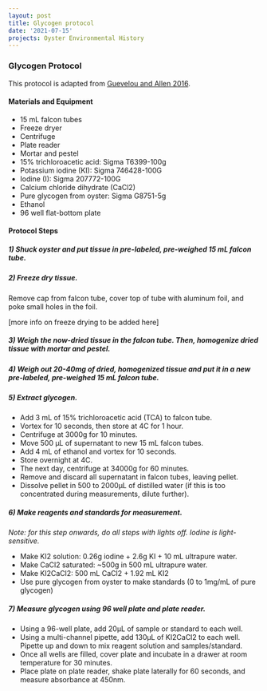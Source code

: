 ```yaml
---
layout: post
title: Glycogen protocol
date: '2021-07-15'
projects: Oyster Environmental History  
---
```


### Glycogen Protocol


This protocol is adapted from [Guevelou and Allen 2016](https://www.sciencedirect.com/science/article/abs/pii/S0044848616301338). 


#### Materials and Equipment 
- 15 mL falcon tubes
- Freeze dryer
- Centrifuge
- Plate reader
- Mortar and pestel 
- 15% trichloroacetic acid: Sigma T6399-100g
- Potassium iodine (KI): Sigma 746428-100G
- Iodine (I): Sigma 207772-100G
- Calcium chloride dihydrate (CaCl2) 
- Pure glycogen from oyster: Sigma G8751-5g
- Ethanol
- 96 well flat-bottom plate

#### Protocol Steps 

##### 1) Shuck oyster and put tissue in pre-labeled, pre-weighed 15 mL falcon tube. 

##### 2) Freeze dry tissue. 

Remove cap from falcon tube, cover top of tube with aluminum foil, and poke small holes in the foil. 

[more info on freeze drying to be added here]

##### 3) Weigh the now-dried tissue in the falcon tube. Then, homogenize dried tissue with mortar and pestel. 

##### 4) Weigh out 20-40mg of dried, homogenized tissue and put it in a new pre-labeled, pre-weighed 15 mL falcon tube. 

##### 5) Extract glycogen. 

- Add 3 mL of 15% trichloroacetic acid (TCA) to falcon tube.
- Vortex for 10 seconds, then store at 4C for 1 hour.
- Centrifuge at 3000g for 10 minutes. 
- Move 500 µL of supernatant to new 15 mL falcon tubes. 
- Add 4 mL of ethanol and vortex for 10 seconds. 
- Store overnight at 4C. 
- The next day, centrifuge at 34000g for 60 minutes. 
- Remove and discard all supernatant in falcon tubes, leaving pellet. 
- Dissolve pellet in 500 to 2000µL of distilled water (if this is too concentrated during measurements, dilute further). 

##### 6) Make reagents and standards for measurement. 

*Note: for this step onwards, do all steps with lights off. Iodine is light-sensitive.*

- Make KI2 solution: 0.26g iodine + 2.6g KI + 10 mL ultrapure water.
- Make CaCl2 saturated: ~500g in 500 mL ultrapure water.
- Make KI2CaCl2: 500 mL CaCl2 + 1.92 mL KI2
- Use pure glycogen from oyster to make standards (0 to 1mg/mL of pure glycogen)

##### 7) Measure glycogen using 96 well plate and plate reader. 

- Using a 96-well plate, add 20µL of sample or standard to each well. 
- Using a multi-channel pipette, add 130µL of KI2CaCl2 to each well. Pipette up and down to mix reagent solution and samples/standard. 
- Once all wells are filled, cover plate and incubate in a drawer at room temperature for 30 minutes. 
- Place plate on plate reader, shake plate laterally for 60 seconds, and measure absorbance at 450nm. 


